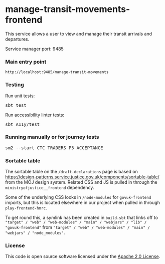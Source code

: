
# manage-transit-movements-frontend

This service allows a user to view and manage their transit arrivals and departures.

Service manager port: 9485

### Main entry point

    http://localhost:9485/manage-transit-movements

### Testing

Run unit tests:
<pre>sbt test</pre>
Run accessibility linter tests:
<pre>sbt A11y/test</pre>

### Running manually or for journey tests

<pre>
sm2 --start CTC_TRADERS_P5_ACCEPTANCE
</pre>

### Sortable table
The sortable table on the `/draft-declarations` page is based on https://design-patterns.service.justice.gov.uk/components/sortable-table/ from the MOJ design system. Related CSS and JS is pulled in through the `ministryofjustice__frontend` dependency.

Some of the underlying CSS looks in `/node-modules` for `govuk-frontend` imports, but this is located elsewhere in our project when pulled in through `play-frontend-hmrc`.

To get round this, a symlink has been created in `build.sbt` that links off to `"target" / "web" / "web-modules" / "main" / "webjars" / "lib" / "govuk-frontend"` from `"target" / "web" / "web-modules" / "main" / "webjars" / "node_modules"`.


### License 

This code is open source software licensed under the [Apache 2.0 License]("http://www.apache.org/licenses/LICENSE-2.0.html").
